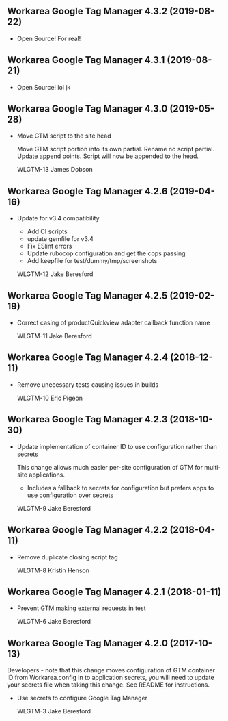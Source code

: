 Workarea Google Tag Manager 4.3.2 (2019-08-22)
--------------------------------------------------------------------------------

*   Open Source! For real!
 
 
 
Workarea Google Tag Manager 4.3.1 (2019-08-21)
--------------------------------------------------------------------------------

*   Open Source! lol jk



Workarea Google Tag Manager 4.3.0 (2019-05-28)
--------------------------------------------------------------------------------

*   Move GTM script to the site head

    Move GTM script portion into its own partial.
    Rename no script partial.
    Update append points. Script will now be appended to the head.

    WLGTM-13
    James Dobson



Workarea Google Tag Manager 4.2.6 (2019-04-16)
--------------------------------------------------------------------------------

*   Update for v3.4 compatibility

    * Add CI scripts
    * update gemfile for v3.4
    * Fix ESlint errors
    * Update rubocop configuration and get the cops passing
    * Add keepfile for test/dummy/tmp/screenshots

    WLGTM-12
    Jake Beresford



Workarea Google Tag Manager 4.2.5 (2019-02-19)
--------------------------------------------------------------------------------

*   Correct casing of productQuickview adapter callback function name

    WLGTM-11
    Jake Beresford



Workarea Google Tag Manager 4.2.4 (2018-12-11)
--------------------------------------------------------------------------------

*   Remove unecessary tests causing issues in builds

    WLGTM-10
    Eric Pigeon



Workarea Google Tag Manager 4.2.3 (2018-10-30)
--------------------------------------------------------------------------------

*   Update implementation of container ID to use configuration rather than secrets

    This change allows much easier per-site configuration of GTM for multi-site applications.

    * Includes a fallback to secrets for configuration but prefers apps to use configuration over secrets

    WLGTM-9
    Jake Beresford



Workarea Google Tag Manager 4.2.2 (2018-04-11)
--------------------------------------------------------------------------------

*   Remove duplicate closing script tag

    WLGTM-8
    Kristin Henson


Workarea Google Tag Manager 4.2.1 (2018-01-11)
--------------------------------------------------------------------------------

*   Prevent GTM making external requests in test

    WLGTM-6
    Jake Beresford


Workarea Google Tag Manager 4.2.0 (2017-10-13)
--------------------------------------------------------------------------------

Developers - note that this change moves configuration of GTM container ID from
Workarea.config in to application secrets, you will need to update your secrets
file when taking this change. See README for instructions.

*   Use secrets to configure Google Tag Manager

    WLGTM-3
    Jake Beresford
